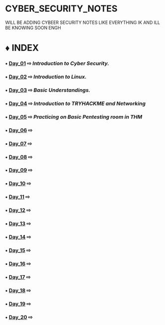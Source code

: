 # CYBER_SECURITY_NOTES
WILL BE ADDING CYBEER SECURITY NOTES LIKE EVERYTHING IK AND ILL BE KNOWING SOON ENGH

# ♦ INDEX

### • [Day_01](https://github.com/Izumi0XD/CYBER_SECURITY_NOTES/tree/main/DAY_01) ⇨ ***Introduction to Cyber Security.***

### • [Day_02](https://github.com/Izumi0XD/CYBER_SECURITY_NOTES/tree/main/DAY_02) ⇨ ***Introduction to Linux.***

### • [Day_03](https://github.com/Izumi0XD/CYBER_SECURITY_NOTES/tree/main/DAY_03) ⇨ ***Basic Understandings.***

### • [Day_04](https://github.com/Izumi0XD/CYBER_SECURITY_NOTES/tree/main/DAY_04) ⇨ ***Introduction to TRYHACKME and Networking***

### • [Day_05](https://github.com/Izumi0XD/CYBER_SECURITY_NOTES/tree/main/DAY_05) ⇨ ***Practicing on Basic Pentesting room in THM***

### • [Day_06](https://github.com/Izumi0XD/CYBER_SECURITY_NOTES/tree/main/DAY_06) ⇨

### • [Day_07](https://github.com/Izumi0XD/CYBER_SECURITY_NOTES/tree/main/DAY_07) ⇨

### • [Day_08](https://github.com/Izumi0XD/CYBER_SECURITY_NOTES/tree/main/DAY_08) ⇨

### • [Day_09](https://github.com/Izumi0XD/CYBER_SECURITY_NOTES/tree/main/DAY_09) ⇨

### • [Day_10](https://github.com/Izumi0XD/CYBER_SECURITY_NOTES/tree/main/DAY_10) ⇨

### • [Day_11](https://github.com/Izumi0XD/CYBER_SECURITY_NOTES/tree/main/DAY_11) ⇨

### • [Day_12](https://github.com/Izumi0XD/CYBER_SECURITY_NOTES/tree/main/DAY_12) ⇨

### • [Day_13](https://github.com/Izumi0XD/CYBER_SECURITY_NOTES/tree/main/DAY_13) ⇨

### • [Day_14](https://github.com/Izumi0XD/CYBER_SECURITY_NOTES/tree/main/DAY_14) ⇨

### • [Day_15](https://github.com/Izumi0XD/CYBER_SECURITY_NOTES/tree/main/DAY_15) ⇨

### • [Day_16](https://github.com/Izumi0XD/CYBER_SECURITY_NOTES/tree/main/DAY_16) ⇨

### • [Day_17](https://github.com/Izumi0XD/CYBER_SECURITY_NOTES/tree/main/DAY_17) ⇨

### • [Day_18](https://github.com/Izumi0XD/CYBER_SECURITY_NOTES/tree/main/DAY_18) ⇨

### • [Day_19](https://github.com/Izumi0XD/CYBER_SECURITY_NOTES/tree/main/DAY_19) ⇨

### • [Day_20](https://github.com/Izumi0XD/CYBER_SECURITY_NOTES/tree/main/DAY_20) ⇨


